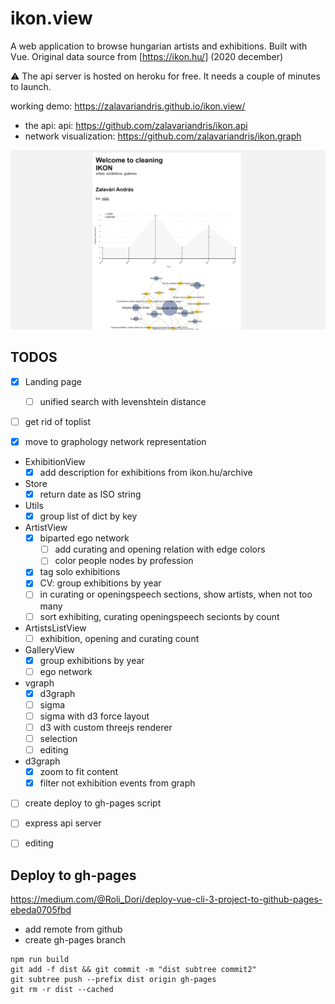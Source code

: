 # ikon.view

A web application to browse hungarian artists and exhibitions. Built with Vue.
Original data source from [https://ikon.hu/] (2020 december)

:warning: The api server is hosted on heroku for free. It needs a couple of minutes to launch.

working demo:
https://zalavariandris.github.io/ikon.view/

- the api: api: https://github.com/zalavariandris/ikon.api
- network visualization: https://github.com/zalavariandris/ikon.graph

![screenshot](docs/screenshot-artist.png)

## TODOS
- [x] Landing page
  - [ ] unified search with levenshtein distance

- [ ] get rid of toplist

- [x] move to graphology network representation

- ExhibitionView
  - [x] add description for exhibitions from ikon.hu/archive

- Store
  - [x] return date as ISO string 

- Utils
  - [x] group list of dict by key

- ArtistView
  - [x] biparted ego network
    - [ ] add curating and opening relation with edge colors
    - [ ] color people nodes by profession
  - [x] tag solo exhibitions
  - [x] CV: group exhibitions by year
  - [ ] in curating or openingspeech sections, show artists, when not too many
  - [ ] sort exhibiting, curating openingspeech secionts by count

- ArtistsListView
  - [ ] exhibition, opening and curating count

- GalleryView
  - [x] group exhibitions by year
  - [ ] ego network

- vgraph
  - [x] d3graph
  - [ ] sigma
  - [ ] sigma with d3 force layout
  - [ ] d3 with custom threejs renderer
  - [ ] selection
  - [ ] editing

- d3graph
  - [x] zoom to fit content
  - [x] filter not exhibition events from graph

- [ ] create deploy to gh-pages script

- [ ] express api server
- [ ] editing

## Deploy to gh-pages
https://medium.com/@Roli_Dori/deploy-vue-cli-3-project-to-github-pages-ebeda0705fbd
- add remote from github
- create gh-pages branch
```
npm run build
git add -f dist && git commit -m "dist subtree commit2"
git subtree push --prefix dist origin gh-pages
git rm -r dist --cached
```
